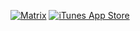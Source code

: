 
 [![Matrix](https://img.shields.io/badge/@lukeswitz:matrix.org-0078D4?style=for-the-badge&logo=matrix&logoColor=8fff00&labelColor=black&color=black)](https://matrix.to/#/@lukeswitz:matrix.org) [![iTunes App Store](https://img.shields.io/itunes/v/1006503796?color=8fff00&label=GeoTrend&logo=apple&logoColor=8fff00&style=for-the-badge&labelColor=black&domain=https%3A%2F%2Fapps.apple.com%2Fus%2Fapp%2Fgeotrend%2Fid1006503796)](https://apps.apple.com/us/app/geotrend/id1006503796)

<!--
[![My GitHub Code](https://github-readme-stats.vercel.app/api/top-langs/?username=lukeswitz&count_private=true&theme=ocean_dark&showicons=false&hide_title=true&hide_rank=true&include_all_commits=true&hide_border=true&exclude_repo=wordguess,nerdle,wordgame&layout=compact&bg_color=00000000)]()
[![My GitHub Stats](https://github-readme-stats.vercel.app/api/?username=lukeswitz&count_private=true&showicons=false&hide_title=true&hide_rank=true&include_all_commits=true&hide_border=true&bg_color=00000000&text_bold=false)]()


**lukeswitz/lukeswitz** is a ✨ _special_ ✨ repository because its `README.md` (this file) appears on your GitHub profile.

Here are some ideas to get you started:

- 🔭 I’m currently working on ...
- 🌱 I’m currently learning ...
- 👯 I’m looking to collaborate on ...
- 🤔 I’m looking for help with ...
- 💬 Ask me about ...
- 📫 How to reach me: ...
- 😄 Pronouns: ...
- ⚡ Fun fact: ...
-->
